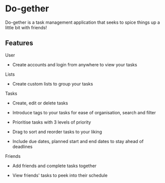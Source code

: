 # Do-gether

Do-gether is a task management application that seeks to spice things up a little bit with friends!

## Features

User

- Create accounts and login from anywhere to view your tasks

Lists

- Create custom lists to group your tasks

Tasks

- Create, edit or delete tasks

- Introduce tags to your tasks for ease of organisation, search and filter

- Prioritise tasks with 3 levels of priority

- Drag to sort and reorder tasks to your liking

- Include due dates, planned start and end dates to stay ahead of deadlines

Friends

- Add friends and complete tasks together

- View friends' tasks to peek into their schedule
